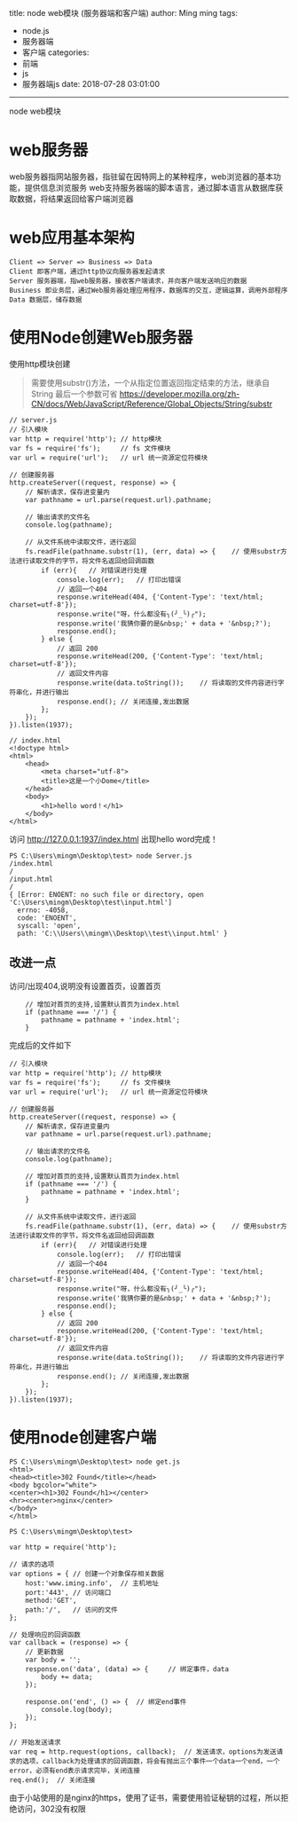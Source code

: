 title: node web模块 (服务器端和客户端)
author: Ming ming
tags:
  - node.js
  - 服务器端
  - 客户端
categories:
  - 前端
  - js
  - 服务器端js
date: 2018-07-28 03:01:00
---
node web模块
# web服务器
web服务器指网站服务器，指驻留在因特网上的某种程序，web浏览器的基本功能，提供信息浏览服务
web支持服务器端的脚本语言，通过脚本语言从数据库获取数据，将结果返回给客户端浏览器
# web应用基本架构
```
Client => Server => Business => Data
Client 即客户端，通过http协议向服务器发起请求
Server 服务器端，指web服务器，接收客户端请求，并向客户端发送响应的数据
Business 即业务层，通过Web服务器处理应用程序，数据库的交互，逻辑运算，调用外部程序
Data 数据层，储存数据
```
# 使用Node创建Web服务器
使用http模块创建
> 需要使用substr()方法，一个从指定位置返回指定结束的方法，继承自String 最后一个参数可省 https://developer.mozilla.org/zh-CN/docs/Web/JavaScript/Reference/Global_Objects/String/substr


```
// server.js
// 引入模块
var http = require('http');	// http模块
var fs = require('fs');		// fs 文件模块
var url = require('url');	// url 统一资源定位符模块

// 创建服务器
http.createServer((request, response) => {
	// 解析请求，保存进变量内
	var pathname = url.parse(request.url).pathname;

	// 输出请求的文件名
	console.log(pathname);

	// 从文件系统中读取文件，进行返回
	fs.readFile(pathname.substr(1), (err, data) => {	// 使用substr方法进行读取文件的字节，将文件名返回给回调函数
		if (err){	// 对错误进行处理
			console.log(err);	// 打印出错误
			// 返回一个404
			response.writeHead(404, {'Content-Type': 'text/html; charset=utf-8'});
			response.write("呀，什么都没有╮(╯_╰)╭");
			response.write('我猜你要的是&nbsp;' + data + '&nbsp;?');
			response.end();
		} else {
			// 返回 200
			response.writeHead(200, {'Content-Type': 'text/html; charset=utf-8'});
			// 返回文件内容
			response.write(data.toString());	// 将读取的文件内容进行字符串化，并进行输出
			response.end();	// 关闭连接,发出数据
		};
	});
}).listen(1937);
```
```
// index.html
<!doctype html>
<html>
	<head>
		<meta charset="utf-8">
		<title>这是一个小Dome</title>
	</head>
	<body>
		<h1>hello word！</h1>
	</body>
</html>
```
访问 http://127.0.0.1:1937/index.html
出现hello word完成！
```
PS C:\Users\mingm\Desktop\test> node Server.js
/index.html
/
/input.html
/
{ [Error: ENOENT: no such file or directory, open 'C:\Users\mingm\Desktop\test\input.html']
  errno: -4058,
  code: 'ENOENT',
  syscall: 'open',
  path: 'C:\\Users\\mingm\\Desktop\\test\\input.html' }

```
## 改进一点
访问/出现404,说明没有设置首页，设置首页
```
	// 增加对首页的支持,设置默认首页为index.html
	if (pathname === '/') {
		pathname = pathname + 'index.html';
	}
```
完成后的文件如下
```
// 引入模块
var http = require('http');	// http模块
var fs = require('fs');		// fs 文件模块
var url = require('url');	// url 统一资源定位符模块

// 创建服务器
http.createServer((request, response) => {
	// 解析请求，保存进变量内
	var pathname = url.parse(request.url).pathname;

	// 输出请求的文件名
	console.log(pathname);

	// 增加对首页的支持,设置默认首页为index.html
	if (pathname === '/') {
		pathname = pathname + 'index.html';
	}

	// 从文件系统中读取文件，进行返回
	fs.readFile(pathname.substr(1), (err, data) => {	// 使用substr方法进行读取文件的字节，将文件名返回给回调函数
		if (err){	// 对错误进行处理
			console.log(err);	// 打印出错误
			// 返回一个404
			response.writeHead(404, {'Content-Type': 'text/html; charset=utf-8'});
			response.write("呀，什么都没有╮(╯_╰)╭");
			response.write('我猜你要的是&nbsp;' + data + '&nbsp;?');
			response.end();
		} else {
			// 返回 200
			response.writeHead(200, {'Content-Type': 'text/html; charset=utf-8'});
			// 返回文件内容
			response.write(data.toString());	// 将读取的文件内容进行字符串化，并进行输出
			response.end();	// 关闭连接,发出数据
		};
	});
}).listen(1937);
```
# 使用node创建客户端
```
PS C:\Users\mingm\Desktop\test> node get.js
<html>
<head><title>302 Found</title></head>
<body bgcolor="white">
<center><h1>302 Found</h1></center>
<hr><center>nginx</center>
</body>
</html>

PS C:\Users\mingm\Desktop\test>
```
```
var http = require('http');

// 请求的选项
var options = {	// 创建一个对象保存相关数据
	host:'www.iming.info',	// 主机地址
	port:'443',	// 访问端口
	method:'GET',
	path:'/',	// 访问的文件
};

// 处理响应的回调函数
var callback = (response) => {
	// 更新数据
	var body = '';
	response.on('data', (data) => {		// 绑定事件，data
		body += data;	
	});

	response.on('end', () => {	// 绑定end事件
		console.log(body);	
	});
};

// 开始发送请求
var req = http.request(options, callback);	// 发送请求，options为发送请求的选项，callback为处理请求的回调函数，将会有抛出三个事件一个data一个end，一个error，必须有end表示请求完毕，关闭连接
req.end();	// 关闭连接
```
由于小站使用的是nginx的https，使用了证书，需要使用验证秘钥的过程，所以拒绝访问，302没有权限
